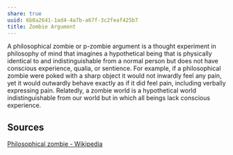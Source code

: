 ```yaml
---
share: true
uuid: 6b8a2641-1ad4-4a7b-a67f-3c2feaf425b7
title: Zombie Argument
---
```

A philosophical zombie or p-zombie argument is a thought experiment in philosophy of mind that imagines a hypothetical being that is physically identical to and indistinguishable from a normal person but does not have conscious experience, qualia, or sentience. For example, if a philosophical zombie were poked with a sharp object it would not inwardly feel any pain, yet it would outwardly behave exactly as if it did feel pain, including verbally expressing pain. Relatedly, a zombie world is a hypothetical world indistinguishable from our world but in which all beings lack conscious experience.

## Sources

[Philosophical zombie - Wikipedia](https://en.wikipedia.org/wiki/Philosophical_zombie)